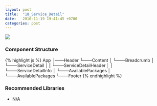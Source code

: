 ```yaml
---
layout: post
title:  "18_Service_Detail"
date:   2016-11-19 19:41:45 +0700
categories: post
---
```


<img src="{{ site.github.url }}/images/posts/2016-11-19/18_Service_Detail.jpg">

### Component Structure

{% highlight js %}
App
│───Header
└───Content
│   └───Breadcrumb
│   └───ServiceDetail
│   |   └───ServiceDetailHeader
│   |   └───ServiceDetailInfo
│   └───AvailablePackages
│       └───AvailablePackages
└───Footer
{% endhighlight %}

### Recommended Libraries

* N/A
